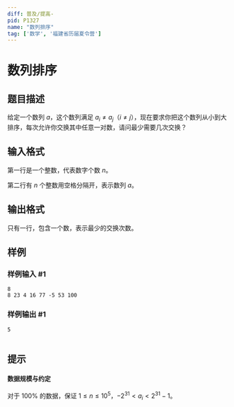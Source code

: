 ```yaml
---
diff: 普及/提高-
pid: P1327
name: "数列排序"
tag: ['数学', '福建省历届夏令营']
---
```

# 数列排序
## 题目描述

给定一个数列 $a$，这个数列满足 $a_i \not  =a_j$（$i\not=j$），现在要求你把这个数列从小到大排序，每次允许你交换其中任意一对数，请问最少需要几次交换？
## 输入格式

第一行是一个整数，代表数字个数 $n$。

第二行有 $n$ 个整数用空格分隔开，表示数列 $a$。
## 输出格式

只有一行，包含一个数，表示最少的交换次数。


## 样例

### 样例输入 #1
```
8
8 23 4 16 77 -5 53 100

```
### 样例输出 #1
```
5


```
## 提示

#### 数据规模与约定

对于 $100\%$ 的数据，保证 $1\le n\le10^5$，$-2^{31}\lt a_i\lt2^{31}-1$。
